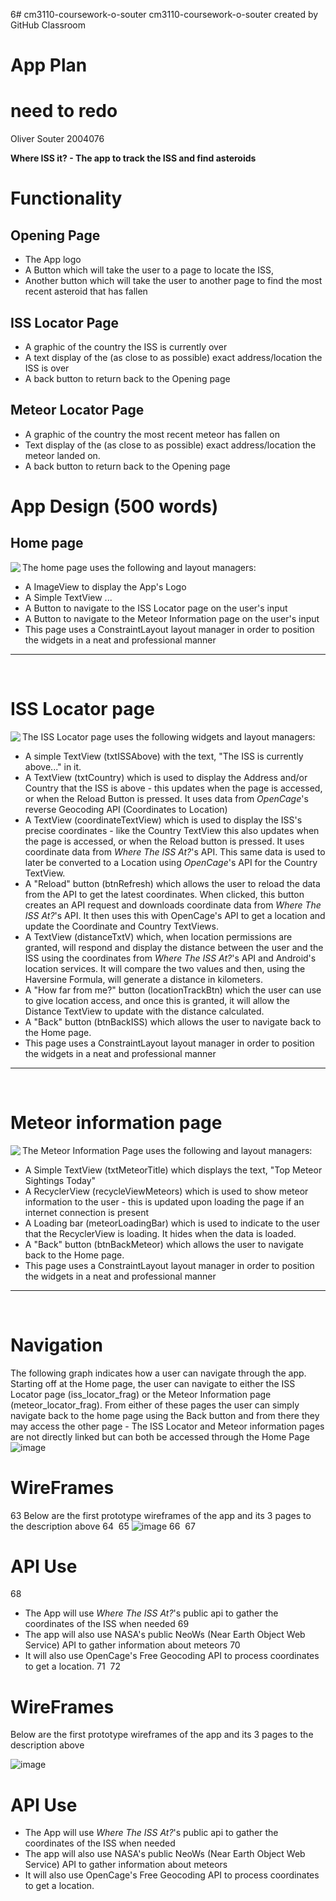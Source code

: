 6# cm3110-coursework-o-souter
cm3110-coursework-o-souter created by GitHub Classroom

# App Plan
# need to redo
Oliver Souter 2004076

**Where ISS it? - The app to track the ISS and find asteroids**

# Functionality

## Opening Page
* The App logo
* A Button which will take the user to a page to locate the ISS, 
* Another button which will take the user to another page to find the most recent asteroid that has fallen

## ISS Locator Page
* A graphic of the country the ISS is currently over
* A text display of the (as close to as possible) exact address/location the ISS is over
* A back button to return back to the Opening page

## Meteor Locator Page
* A graphic of the country the most recent meteor has fallen on
* Text display of the (as close to as possible) exact address/location the meteor landed on.
* A back button to return back to the Opening page




# App Design (500 words)

## Home page

<image align="left" src="https://user-images.githubusercontent.com/73543366/205923412-a9fe51cb-d2fd-4ec0-8918-2164cc79f2b2.png"/>

The home page uses the following and layout managers:
* A ImageView to display the App's Logo
* A Simple TextView ...
* A Button to navigate to the ISS Locator page on the user's input  
* A Button to navigate to the Meteor Information page on the user's input
* This page uses a ConstraintLayout layout manager in order to position the widgets in a neat and professional manner
---
<br clear="left">


# ISS Locator page

<image align="left" src="https://user-images.githubusercontent.com/73543366/205923407-6ff0a4cd-f466-413d-80f0-5a1891b5f92a.png"/>

The ISS Locator page uses the following widgets and layout managers:
* A simple TextView (txtISSAbove) with the text, "The ISS is currently above..." in it.
* A TextView (txtCountry) which is used to display the Address and/or Country that the ISS is above - this updates when the page is accessed, or when the Reload Button is pressed. It uses data from *OpenCage*'s reverse Geocoding API (Coordinates to Location)
* A TextView (coordinateTextView) which is used to display the ISS's precise coordinates - like the Country TextView this also updates when the page is accessed, or when the Reload button is pressed. It uses coordinate data from *Where The ISS At?*'s API. This same data is used to later be converted to a Location using *OpenCage*'s API for the Country TextView.
* A "Reload" button (btnRefresh) which allows the user to reload the data from the API to get the latest coordinates. When clicked, this button creates an API request and downloads coordinate data from *Where The ISS At?*'s API. It then uses this with OpenCage's API to get a location and update the Coordinate and Country TextViews.
* A TextView (distanceTxtV) which, when location permissions are granted, will respond and display the distance between the user and the ISS using the coordinates from *Where The ISS At?*'s API and Android's location services. It will compare the two values and then, using the Haversine Formula, will generate a distance in kilometers.
* A "How far from me?" button (locationTrackBtn) which the user can use to give location access, and once this is granted, it will allow the Distance TextView to update with the distance calculated.
* A "Back" button (btnBackISS) which allows the user to navigate back to the Home page.
* This page uses a ConstraintLayout layout manager in order to position the widgets in a neat and professional manner

---
<br clear="left">

# Meteor information page

<image align="left" src="https://user-images.githubusercontent.com/73543366/205923409-f839e666-ee98-4af1-8c9f-ea5de9b53d9a.png"/>

The Meteor Information Page uses the following and layout managers:
* A Simple TextView (txtMeteorTitle) which displays the text, "Top Meteor Sightings Today"
* A RecyclerView (recycleViewMeteors) which is used to show meteor information to the user - this is updated upon loading the page if an internet connection is present
* A Loading bar (meteorLoadingBar) which is used to indicate to the user that the RecyclerView is loading. It hides when the data is loaded.
* A "Back" button (btnBackMeteor) which allows the user to navigate back to the Home page.
* This page uses a ConstraintLayout layout manager in order to position the widgets in a neat and professional manner
---
<br clear="left">

# Navigation
The following graph indicates how a user can navigate through the app. Starting off at the Home page, the user can navigate to either the ISS Locator page (iss_locator_frag) or the Meteor Information page (meteor_locator_frag).
From either of these pages the user can simply navigate back to the home page using the Back button and from there they may access the other page - The ISS Locator and Meteor information pages are not directly linked but can both be accessed through the Home Page
![image](https://user-images.githubusercontent.com/73543366/205931686-588d8952-64fc-4721-9886-ffb8f1491f8a.png)



# WireFrames
63
Below are the first prototype wireframes of the app and its 3 pages to the description above
64
​
65
![image](https://user-images.githubusercontent.com/73543366/198712846-4a850b3e-3573-4e87-b42a-fa2564df473a.png)
66
​
67
# API Use
68
* The App will use *Where The ISS At?*'s public api to gather the coordinates of the ISS when needed 
69
* The app will also use NASA's public NeoWs (Near Earth Object Web Service) API to gather information about meteors
70
* It will also use OpenCage's Free Geocoding API to process coordinates to get a location.
71
​
72
​
# WireFrames
Below are the first prototype wireframes of the app and its 3 pages to the description above

![image](https://user-images.githubusercontent.com/73543366/198712846-4a850b3e-3573-4e87-b42a-fa2564df473a.png)

# API Use
* The App will use *Where The ISS At?*'s public api to gather the coordinates of the ISS when needed 
* The app will also use NASA's public NeoWs (Near Earth Object Web Service) API to gather information about meteors
* It will also use OpenCage's Free Geocoding API to process coordinates to get a location.


